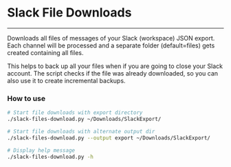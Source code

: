 # Slack File Downloads

---

Downloads all files of messages of your Slack (workspace) JSON export. Each channel will be processed and a separate
folder (default=files) gets created containing all files.

This helps to back up all your files when if you are going to close your Slack account. The script checks if the file
was already downloaded, so you can also use it to create incremental backups.

### How to use

```bash
# Start file downloads with export directory
./slack-files-download.py ~/Downloads/SlackExport/

# Start file downloads with alternate output dir
./slack-files-download.py --output export ~/Downloads/SlackExport/

# Display help message
./slack-files-download.py -h
```
